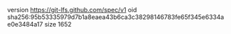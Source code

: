 version https://git-lfs.github.com/spec/v1
oid sha256:95b53335979d7b1a8eaea43b6ca3c38298146783fe65f345e6334ae0e3484a17
size 1652
